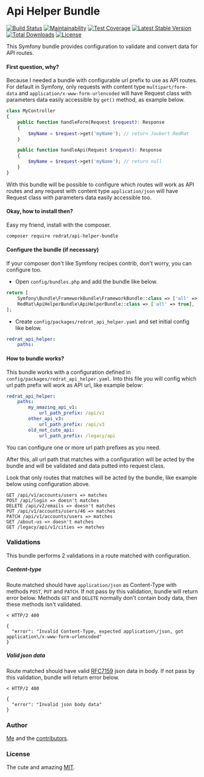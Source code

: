 # Api Helper Bundle

[![Build Status](https://travis-ci.org/joubertredrat/ApiHelperBundle.svg?branch=master)](https://travis-ci.org/joubertredrat/ApiHelperBundle)
[![Maintainability](https://api.codeclimate.com/v1/badges/b45a7ebaf29e793ea918/maintainability)](https://codeclimate.com/github/joubertredrat/ApiHelperBundle/maintainability)
[![Test Coverage](https://api.codeclimate.com/v1/badges/b45a7ebaf29e793ea918/test_coverage)](https://codeclimate.com/github/joubertredrat/ApiHelperBundle/test_coverage)
[![Latest Stable Version](https://poser.pugx.org/redrat/api-helper-bundle/v)](https://packagist.org/packages/redrat/api-helper-bundle)
[![Total Downloads](https://poser.pugx.org/redrat/api-helper-bundle/downloads)](https://packagist.org/packages/redrat/api-helper-bundle/stats)
[![License](https://poser.pugx.org/redrat/api-helper-bundle/license)](https://packagist.org/packages/redrat/api-helper-bundle)


This Symfony bundle provides configuration to validate and convert data for API routes.

#### First question, why?

Because I needed a bundle with configurable url prefix to use as API routes. For default in Symfony, only requests with content type `multipart/form-data` and `application/x-www-form-urlencoded` will have Request class with parameters data easily accessible by `get()` method, as example below.

```php
class MyController
{
    public function handleForm(Request $request): Response
    {
        $myName = $request->get('myName'); // return Joubert RedRat
    }

    public function handleApi(Request $request): Response
    {
        $myName = $request->get('myName'); // return null
    }
}
```

With this bundle will be possible to configure which routes will work as API routes and any request with content type `application/json` will have Request class with parameters data easily accessible too.

#### Okay, how to install then?

Easy my friend, install with the composer.

```bash
composer require redrat/api-helper-bundle
```

#### Configure the bundle (if necessary)

If your composer don't like Symfony recipes contrib, don't worry, you can configure too.

* Open `config/bundles.php` and add the bundle like below.

```php
return [
    Symfony\Bundle\FrameworkBundle\FrameworkBundle::class => ['all' => true],
    RedRat\ApiHelperBundle\ApiHelperBundle::class => ['all' => true],
];
```

* Create `config/packages/redrat_api_helper.yaml` and set initial config like below.

```yaml
redrat_api_helper:
    paths:
```

#### How to bundle works?

This bundle works with a configuration defined in `config/packages/redrat_api_helper.yaml`. Into this file you will config which url path prefix will work as API url, like example below:

```yaml
redrat_api_helper:
    paths:
        my_amazing_api_v1:
            url_path_prefix: /api/v1
        other_api_v3:
            url_path_prefix: /api/v3
        old_not_cute_api:
            url_path_prefix: /legacy/api
```

You can configure one or more url path prefixes as you need.

After this, all url path that matches with a configuration will be acted by the bundle and will be validated and data putted into request class.

Look that only routes that matches will be acted by the bundle, like example below using configuration above.

```
GET /api/v1/accounts/users => matches
POST /api/login => doesn't matches
DELETE /api/v2/emails => doesn't matches
PUT /api/v1/accounts/users/46 => matches
PATCH /api/v1/accounts/users => matches
GET /about-us => doesn't matches
GET /legacy/api/v1/cities => matches
```

### Validations

This bundle performs 2 validations in a route matched with configuration.

##### Content-type

Route matched should have `application/json` as Content-Type with methods `POST`, `PUT` and `PATCH`.
If not pass by this validation, bundle will return error below.
Methods `GET` and `DELETE` normally don't contain body data, then these methods isn't validated.

```
< HTTP/2 400

{
  "error": "Invalid Content-Type, expected application\/json, got application\/x-www-form-urlencoded"
}
```
##### Valid json data

Route matched should have valid [RFC7159](http://www.faqs.org/rfcs/rfc7159.html) json data in body.
If not pass by this validation, bundle will return error below.

```
< HTTP/2 400

{
  "error": "Invalid json body data"
}
```

### Author

[Me](https://github.com/joubertredrat) and the [contributors](https://github.com/joubertredrat/ApiHelperBundle/graphs/contributors).

### License

The cute and amazing [MIT](https://github.com/joubertredrat/ApiHelperBundle/blob/master/LICENSE).